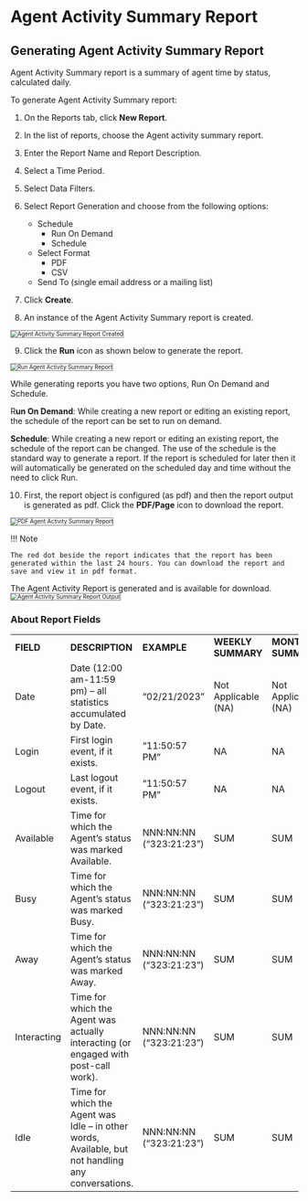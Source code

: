 # Agent Activity Summary Report

## Generating Agent Activity Summary Report

Agent Activity Summary report is a summary of agent time by status, calculated daily.

To generate Agent Activity Summary report:

1. On the Reports tab, click **New Report**.
2. In the list of reports, choose the Agent activity summary report.
3. Enter the Report Name and Report Description.
4. Select a Time Period.
5. Select Data Filters.
6. Select Report Generation and choose from the following options:

    * Schedule
        * Run On Demand
        * Schedule
    * Select Format
        * PDF
        * CSV
    * Send To (single email address or a mailing list)
7. Click **Create**.
8. An instance of the Agent Activity Summary report is created.
<img src="../images/agent=activity-summary-report-created.png" alt="Agent Activity Summary Report Created" title="Agent Activity Summary Report Created" style="border: 1px solid gray; zoom:70%;">

9. Click the **Run** icon as shown below to generate the report.
<img src="../images/run-report.png" alt="Run Agent Activity Summary Report" title="Run Agent Activity Summary Report" style="border: 1px solid gray; zoom:70%;">

While generating reports you have two options, Run On Demand and Schedule.

R**un On Demand**: While creating a new report or editing an existing report, the schedule of the report can be set to run on demand.

**Schedule**: While creating a new report or editing an existing report, the schedule of the report can be changed. The use of the schedule is the standard way to generate a report. If the report is scheduled for later then it will automatically be generated on the scheduled day and time without the need to click Run.

10. First, the report object is configured (as pdf) and then the report output is generated as pdf.
Click the **PDF/Page** icon to download the report.
<img src="../images/pdf-report-agent-activity-summary.png" alt="PDF Agent Activity Summary Report" title="PDF Agent Activity Summary Report" style="border: 1px solid gray; zoom:70%;">

!!! Note

    The red dot beside the report indicates that the report has been     generated within the last 24 hours. You can download the report and save and view it in pdf format.
The Agent Activity Report is generated and is available for download.
<img src="../images/agent-activity-summary-report-output.png" alt="Agent Activity Summary Report Output" title="Agent Activity Summary Report Output" style="border: 1px solid gray; zoom:70%;">

### About Report Fields

<table>
  <tr>
   <td><strong>FIELD</strong>
   </td>
   <td><strong>DESCRIPTION</strong>
   </td>
   <td><strong>EXAMPLE</strong>
   </td>
   <td><strong>WEEKLY SUMMARY</strong>
   </td>
   <td><strong>MONTHLY SUMMARY</strong>
   </td>
  </tr>
  <tr>
   <td>Date
   </td>
   <td>Date (12:00 am-11:59 pm) – all statistics accumulated by Date.
   </td>
   <td>“02/21/2023”
   </td>
   <td>Not Applicable (NA)
   </td>
   <td>Not Applicable (NA)
   </td>
  </tr>
  <tr>
   <td>Login
   </td>
   <td>First login event, if it exists.
   </td>
   <td>“11:50:57 PM”
   </td>
   <td>NA
   </td>
   <td>NA
   </td>
  </tr>
  <tr>
   <td>Logout
   </td>
   <td>Last logout event, if it exists.
   </td>
   <td>“11:50:57 PM”
   </td>
   <td>NA
   </td>
   <td>NA
   </td>
  </tr>
  <tr>
   <td>Available
   </td>
   <td>Time for which the Agent’s status was marked Available.
   </td>
   <td>NNN:NN:NN (“323:21:23”)
   </td>
   <td>SUM
   </td>
   <td>SUM
   </td>
  </tr>
  <tr>
   <td>Busy
   </td>
   <td>Time for which the Agent’s status was marked Busy.
   </td>
   <td>NNN:NN:NN (“323:21:23”)
   </td>
   <td>SUM
   </td>
   <td>SUM
   </td>
  </tr>
  <tr>
   <td>Away
   </td>
   <td>Time for which the Agent’s status was marked Away.
   </td>
   <td>NNN:NN:NN (“323:21:23”)
   </td>
   <td>SUM
   </td>
   <td>SUM
   </td>
  </tr>
  <tr>
   <td>Interacting
   </td>
   <td>Time for which the Agent was actually interacting (or engaged with post-call work).
   </td>
   <td>NNN:NN:NN (“323:21:23”)
   </td>
   <td>SUM
   </td>
   <td>SUM
   </td>
  </tr>
  <tr>
   <td>Idle
   </td>
   <td> Time for which the Agent was Idle – in other words, Available, but not handling any conversations.
   </td>
   <td>NNN:NN:NN (“323:21:23”)
   </td>
   <td>SUM
   </td>
   <td>SUM
   </td>
  </tr>
</table>